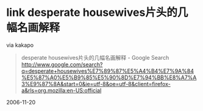 # link desperate housewives片头的几幅名画解释

via kakapo

> desperate housewives片头的几幅名画解释 - Google Search
> http://www.google.com/search?q=desperate+housewives%E7%89%87%E5%A4%B4%E7%9A%84%E5%87%A0%E5%B9%85%E5%90%8D%E7%94%BB%E8%A7%A3%E9%87%8A&start=0&ie=utf-8&oe=utf-8&client=firefox-a&rls=org.mozilla:en-US:official

2006-11-20
